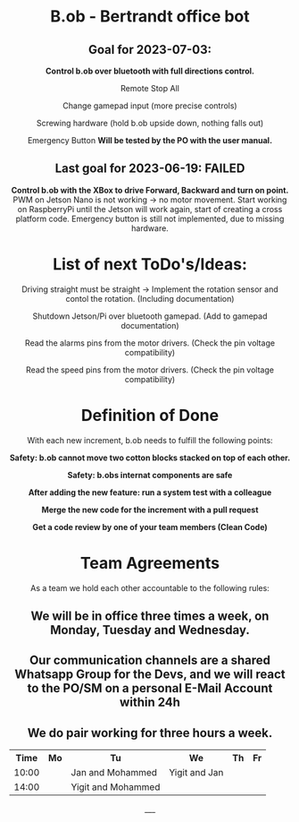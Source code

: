 <!-- Variables -->
<div style="text-align: center;">
  <h1>B.ob - Bertrandt office bot</h1>
<h2>Goal for 2023-07-03:<br></h2>
<strong>Control b.ob over bluetooth with full directions control.</strong>
  </p> Remote Stop All
  </p> Change gamepad input (more precise controls)
  </p> Screwing hardware (hold b.ob upside down, nothing falls out)
  </p> Emergency Button
<strong>Will be tested by the PO with the user manual.</strong>

<h2>Last goal for 2023-06-19: FAILED<br></h2>
<strong>Control b.ob with the XBox to drive Forward, Backward and turn on point.</strong>
PWM on Jetson Nano is not working -> no motor movement. Start working on RaspberryPi until the Jetson will work again, start of creating a cross platform code.
Emergency button is still not implemented, due to missing hardware.

<h1>List of next ToDo's/Ideas:</h1>
Driving straight must be straight -> Implement the rotation sensor and contol the rotation. (Including documentation)</p>
Shutdown Jetson/Pi over bluetooth gamepad. (Add to gamepad documentation)</p>
Read the alarms pins from the motor drivers. (Check the pin voltage compatibility)</p>
Read the speed pins from the motor drivers. (Check the pin voltage compatibility)</p>

<h1>Definition of Done</h1>
With each new increment, b.ob needs to fulfill the following points:</p>
<strong>Safety: b.ob cannot move two cotton blocks stacked on top of each other.</strong></p>
<strong>Safety: b.obs internat components are safe</strong></p>
<strong>After adding the new feature: run a system test with a colleague</strong></p>
<strong>Merge the new code for the increment with a pull request</strong></p>
<strong>Get a code review by one of your team members (Clean Code)</strong></p>

<h1>Team Agreements</h1>
As a team we hold each other accountable to the following rules:<p>
  <h2>We will be in office three times a week, on Monday, Tuesday and Wednesday.</h2>
  <h2>Our communication channels are a shared Whatsapp Group for the Devs, and we will react to the PO/SM on a personal E-Mail Account within 24h</h2>
  <h2>We do pair working for three hours a week.</h2>
  <table>
  <tr>
  <th>Time</th>
  <th>Mo</th>
  <th>Tu</th>
  <th>We</th>
  <th>Th</th>
  <th>Fr</th>
  </tr>
  <tr>
    <td>10:00</td>
    <td></td>
    <td>Jan and Mohammed</td>
    <td>Yigit and Jan</td>
    <td></td>
    <td></td>
  </tr>
    <tr>
    <td>14:00</td>
    <td></td>
    <td>Yigit and Mohammed</td>
    <td></td>
    <td></td>
    <td></td>
  </tr>
    </table>
___


